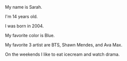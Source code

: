 My name is Sarah.

I'm 14 years old.

I was born in 2004.

My favorite color is Blue.

My favorite 3 artist are BTS, Shawn Mendes, and Ava Max.

On the weekends I like to eat icecream and watch drama.

